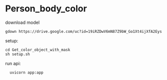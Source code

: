 # Person_body_color
download model

    gdown https://drive.google.com/uc?id=19iRZDwV6mN87Z9bW_Go1Xt4ijXfA2Eys
    
setup:
  
    cd Get_color_object_with_mask
    sh setup.sh
    
    
run api:
    
      uvicorn app:app
